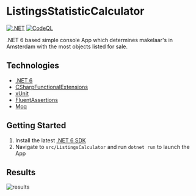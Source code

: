 # ListingsStatisticCalculator
[![.NET](https://github.com/divanchyshyn/ListingsStatisticCalculator/actions/workflows/dotnet.yml/badge.svg?branch=main)](https://github.com/divanchyshyn/ListingsStatisticCalculator/actions/workflows/dotnet.yml)
[![CodeQL](https://github.com/divanchyshyn/ListingsStatisticCalculator/actions/workflows/codeql-analysis.yml/badge.svg?branch=main)](https://github.com/divanchyshyn/ListingsStatisticCalculator/actions/workflows/codeql-analysis.yml)

.NET 6 based simple console App which determines makelaar's in Amsterdam with the most objects listed for sale.

## Technologies

* [.NET 6](https://learn.microsoft.com/en-us/dotnet/core/whats-new/dotnet-6)
* [CSharpFunctionalExtensions](https://github.com/vkhorikov/CSharpFunctionalExtensions) 
* [xUnit](https://xunit.net/)
* [FluentAssertions](https://fluentassertions.com/) 
* [Moq](https://github.com/moq)

## Getting Started

1. Install the latest [.NET 6 SDK](https://dotnet.microsoft.com/download/dotnet/6.0)
2. Navigate to `src/ListingsCalculator` and run `dotnet run` to launch the App

## Results

![results](https://user-images.githubusercontent.com/9357531/197073558-eacfc658-79f2-4208-a124-55640f4d7f87.png)
